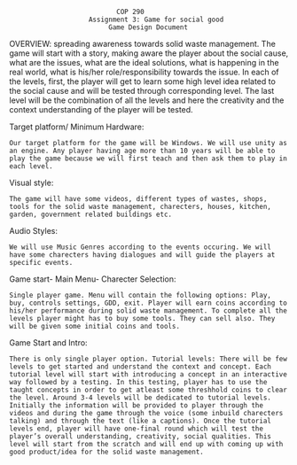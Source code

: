 							   COP 290
						Assignment 3: Game for social good
						     Game Design Document
OVERVIEW:
	spreading awareness towards solid waste management.
	The game will start with a story, making aware the player about the social cause, what are the issues, what are the ideal
	 solutions, what is happening in the real world, what is his/her role/responsibility towards the issue.  In each of the levels,
	  first, the player will get to learn some high level idea related to the social cause and will be tested through corresponding
	   level. The last level will be the combination of all the levels and here the creativity and the context understanding of the
	    player will be tested.
	    
	
Target platform/ Minimum Hardware:

	Our target platform for the game will be Windows. We will use unity as an engine. Any player having age more than 10 years will be able to play the game because we will first teach and then ask them to play in each level.
	
Visual style:

	The game will have some videos, different types of wastes, shops, tools for the solid waste management, charecters, houses, kitchen, garden, government related buildings etc.
	
Audio Styles:

	We will use Music Genres according to the events occuring. We will have some charecters having dialogues and will guide the players at specific events.
	
Game start- Main Menu- Charecter Selection:

	Single player game. Menu will contain the following options: Play, buy, controls settings, GDD, exit. Player will earn coins according to his/her performance during solid waste management. To complete all the levels player might has to buy some tools. They can sell also. They will be given some initial coins and tools.
	
Game Start and Intro:

	There is only single player option. Tutorial levels: There will be few levels to get started and understand the context and concept. Each tutorial level will start with introducing a concept in an interactive way followed by a testing. In this testing, player has to use the taught concepts in order to get atleast some threshhold coins to clear the level. Around 3-4 levels will be dedicated to tutorial levels. Initially the information will be provided to player through the videos and during the game through the voice (some inbuild charecters talking) and through the text (like a captions). Once the tutorial levels end, player will have one-final round which will test the player’s overall understanding, creativity, social qualities. This level will start from the scratch and will end up with coming up with good product/idea for the solid waste management.
